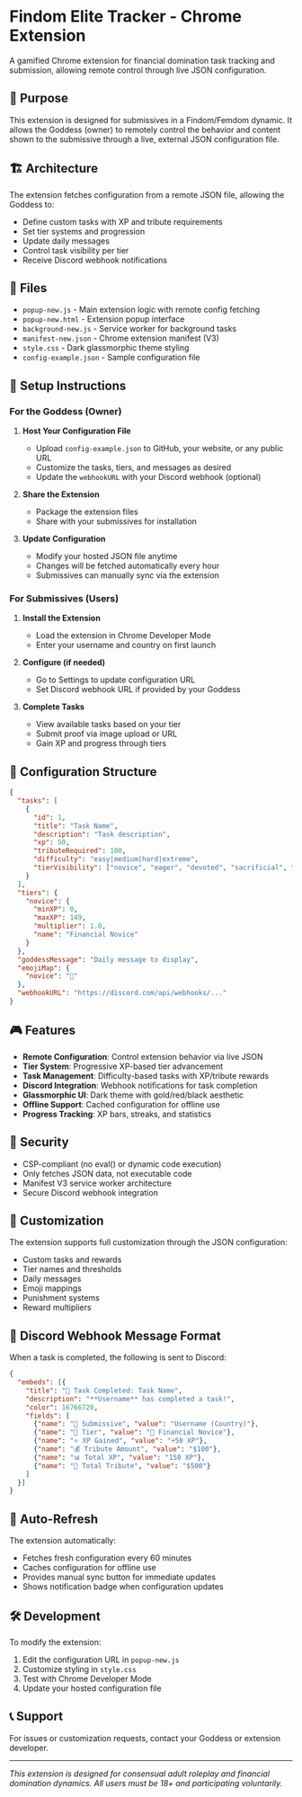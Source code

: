 # Findom Elite Tracker - Chrome Extension

A gamified Chrome extension for financial domination task tracking and submission, allowing remote control through live JSON configuration.

## 🎯 Purpose

This extension is designed for submissives in a Findom/Femdom dynamic. It allows the Goddess (owner) to remotely control the behavior and content shown to the submissive through a live, external JSON configuration file.

## 🏗️ Architecture

The extension fetches configuration from a remote JSON file, allowing the Goddess to:
- Define custom tasks with XP and tribute requirements
- Set tier systems and progression
- Update daily messages
- Control task visibility per tier
- Receive Discord webhook notifications

## 📁 Files

- `popup-new.js` - Main extension logic with remote config fetching
- `popup-new.html` - Extension popup interface
- `background-new.js` - Service worker for background tasks
- `manifest-new.json` - Chrome extension manifest (V3)
- `style.css` - Dark glassmorphic theme styling
- `config-example.json` - Sample configuration file

## 🚀 Setup Instructions

### For the Goddess (Owner)

1. **Host Your Configuration File**
   - Upload `config-example.json` to GitHub, your website, or any public URL
   - Customize the tasks, tiers, and messages as desired
   - Update the `webhookURL` with your Discord webhook (optional)

2. **Share the Extension**
   - Package the extension files
   - Share with your submissives for installation

3. **Update Configuration**
   - Modify your hosted JSON file anytime
   - Changes will be fetched automatically every hour
   - Submissives can manually sync via the extension

### For Submissives (Users)

1. **Install the Extension**
   - Load the extension in Chrome Developer Mode
   - Enter your username and country on first launch

2. **Configure (if needed)**
   - Go to Settings to update configuration URL
   - Set Discord webhook URL if provided by your Goddess

3. **Complete Tasks**
   - View available tasks based on your tier
   - Submit proof via image upload or URL
   - Gain XP and progress through tiers

## 🔧 Configuration Structure

```json
{
  "tasks": [
    {
      "id": 1,
      "title": "Task Name",
      "description": "Task description",
      "xp": 50,
      "tributeRequired": 100,
      "difficulty": "easy|medium|hard|extreme",
      "tierVisibility": ["novice", "eager", "devoted", "sacrificial", "elite"]
    }
  ],
  "tiers": {
    "novice": {
      "minXP": 0,
      "maxXP": 149,
      "multiplier": 1.0,
      "name": "Financial Novice"
    }
  },
  "goddessMessage": "Daily message to display",
  "emojiMap": {
    "novice": "🐷"
  },
  "webhookURL": "https://discord.com/api/webhooks/..."
}
```

## 🎮 Features

- **Remote Configuration**: Control extension behavior via live JSON
- **Tier System**: Progressive XP-based tier advancement
- **Task Management**: Difficulty-based tasks with XP/tribute rewards
- **Discord Integration**: Webhook notifications for task completion
- **Glassmorphic UI**: Dark theme with gold/red/black aesthetic
- **Offline Support**: Cached configuration for offline use
- **Progress Tracking**: XP bars, streaks, and statistics

## 🔐 Security

- CSP-compliant (no eval() or dynamic code execution)
- Only fetches JSON data, not executable code
- Manifest V3 service worker architecture
- Secure Discord webhook integration

## 🎨 Customization

The extension supports full customization through the JSON configuration:
- Custom tasks and rewards
- Tier names and thresholds
- Daily messages
- Emoji mappings
- Punishment systems
- Reward multipliers

## 📱 Discord Webhook Message Format

When a task is completed, the following is sent to Discord:

```json
{
  "embeds": [{
    "title": "🎯 Task Completed: Task Name",
    "description": "**Username** has completed a task!",
    "color": 16766720,
    "fields": [
      {"name": "👤 Submissive", "value": "Username (Country)"},
      {"name": "👑 Tier", "value": "🐷 Financial Novice"},
      {"name": "⭐ XP Gained", "value": "+50 XP"},
      {"name": "💰 Tribute Amount", "value": "$100"},
      {"name": "📊 Total XP", "value": "150 XP"},
      {"name": "💎 Total Tribute", "value": "$500"}
    ]
  }]
}
```

## 🔄 Auto-Refresh

The extension automatically:
- Fetches fresh configuration every 60 minutes
- Caches configuration for offline use
- Provides manual sync button for immediate updates
- Shows notification badge when configuration updates

## 🛠️ Development

To modify the extension:
1. Edit the configuration URL in `popup-new.js`
2. Customize styling in `style.css`
3. Test with Chrome Developer Mode
4. Update your hosted configuration file

## 📞 Support

For issues or customization requests, contact your Goddess or extension developer.

---

*This extension is designed for consensual adult roleplay and financial domination dynamics. All users must be 18+ and participating voluntarily.*
